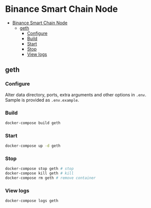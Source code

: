 # Binance Smart Chain Node

- [Binance Smart Chain Node](#binance-smart-chain-node)
  - [geth](#geth)
    - [Configure](#configure)
    - [Build](#build)
    - [Start](#start)
    - [Stop](#stop)
    - [View logs](#view-logs)

## geth
### Configure
Alter data directory, ports, extra arguments and other options in `.env`. Sample is provided as `.env.example`.

### Build
```bash
docker-compose build geth
```

### Start
```bash
docker-compose up -d geth
```

### Stop
```bash
docker-compose stop geth # stop
docker-compose kill geth # kill
docker-compose rm geth # remove container
```

### View logs
```bash
docker-compose logs geth
```